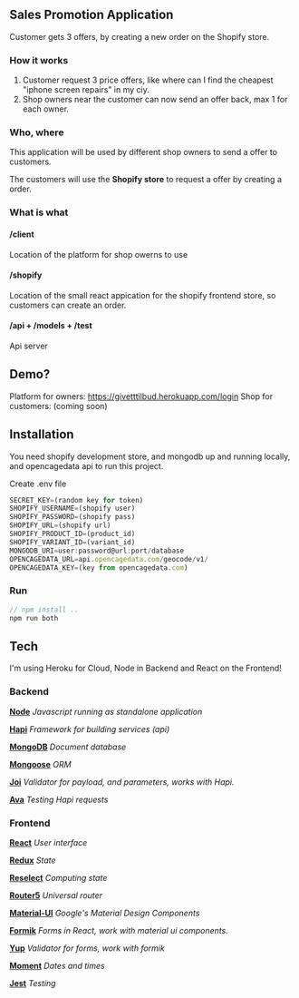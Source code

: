 ## Sales Promotion Application

Customer gets 3 offers, by creating a new order on the Shopify store.

### How it works

1.  Customer request 3 price offers, like where can I find the cheapest "iphone screen repairs" in my ciy.
2.  Shop owners near the customer can now send an offer back, max 1 for each owner.

### Who, where

This application will be used by different shop owners to send a offer to customers.

The customers will use the **Shopify store** to request a offer by creating a order.

### What is what

#### /client

Location of the platform for shop owerns to use

#### /shopify

Location of the small react appication for the shopify frontend store, so customers can create an order.

#### /api + /models + /test

Api server

## Demo?

Platform for owners: https://givetttilbud.herokuapp.com/login
Shop for customers: (coming soon)

## Installation

You need shopify development store, and mongodb up and running locally, and opencagedata api to run this project.

Create .env file

```javascript
SECRET_KEY=(random key for token)
SHOPIFY_USERNAME=(shopify user)
SHOPIFY_PASSWORD=(shopify pass)
SHOPIFY_URL=(shopify url)
SHOPIFY_PRODUCT_ID=(product_id)
SHOPIFY_VARIANT_ID=(variant_id)
MONGODB_URI=user:password@url:port/database
OPENCAGEDATA_URL=api.opencagedata.com/geocode/v1/
OPENCAGEDATA_KEY=(key from opencagedata.com)
```

### Run

```javascript
// npm install ..
npm run both
```

## Tech

I'm using Heroku for Cloud, Node in Backend and React on the Frontend!

### Backend

**[Node](https://nodejs.org/en/)**
_Javascript running as standalone application_

**[Hapi](https://hapijs.com/)**
_Framework for building services (api)_

**[MongoDB](https://www.mongodb.com/)**
_Document database_

**[Mongoose](https://mongoosejs.com/)**
_ORM_

**[Joi](https://github.com/joijs)**
_Validator for payload, and parameters, works with Hapi._

**[Ava](https://github.com/avajs)**
_Testing Hapi requests_

### Frontend

**[React](https://reactjs.org/)**
_User interface_

**[Redux](https://redux.js.org/)**
_State_

**[Reselect](https://github.com/reduxjs/reselect)**
_Computing state_

**[Router5](https://router5.js.org/)**
_Universal router_

**[Material-UI](https://material-ui.com/)**
_Google's Material Design Components_

**[Formik](https://github.com/jaredpalmer/formik)**
_Forms in React, work with material ui components._

**[Yup](https://github.com/jquense/yup)**
_Validator for forms, work with formik_

**[Moment](https://momentjs.com/)**
_Dates and times_

**[Jest](https://jestjs.io/)**
_Testing_
